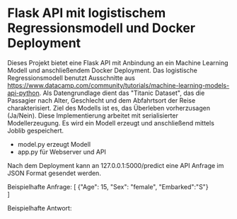 # Flask API mit logistischem Regressionsmodell und Docker Deployment

Dieses Projekt bietet eine Flask API mit Anbindung an ein Machine Learning Modell und anschließendem Docker Deployment. Das logistische Regressionsmodell benutzt Ausschnitte aus https://www.datacamp.com/community/tutorials/machine-learning-models-api-python. Als Datengrundlage dient das "Titanic Dataset", das die Passagier nach Alter, Geschlecht und dem Abfahrtsort der Reise charakterisiert. Ziel des Modells ist es, das Überleben vorherzusagen (Ja/Nein). Diese Implementierung arbeitet mit serialisierter Modellerzeugung. Es wird ein Modell erzeugt und anschließend mittels Joblib gespeichert.

- model.py erzeugt Modell
- app.py für Webserver und API

Nach dem Deployment kann an 127.0.0.1:5000/predict eine API Anfrage im JSON Format gesendet werden.

Beispielhafte Anfrage:
[
	{"Age": 15, "Sex": "female", "Embarked":"S"}	
]

Beispielhafte Antwort:
